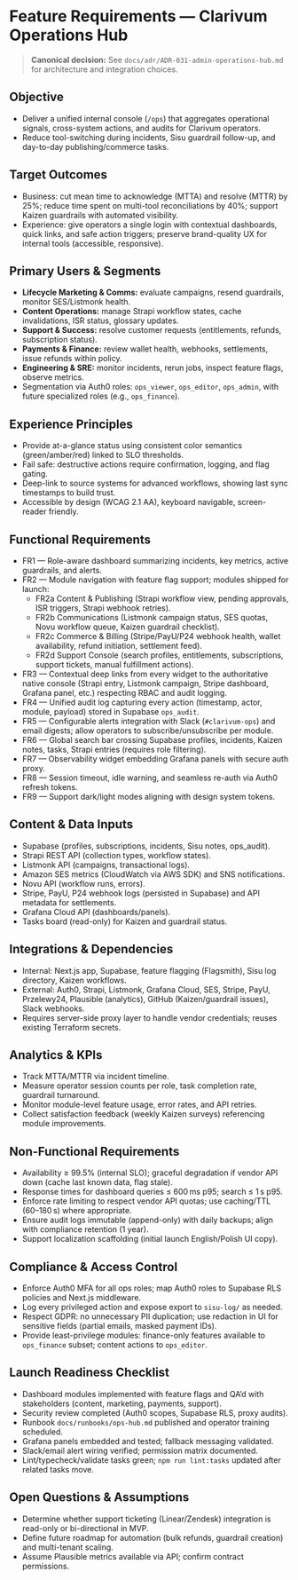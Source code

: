 # Feature Requirements — Clarivum Operations Hub

> **Canonical decision:** See `docs/adr/ADR-031-admin-operations-hub.md` for architecture and integration choices.

## Objective
- Deliver a unified internal console (`/ops`) that aggregates operational signals, cross-system actions, and audits for Clarivum operators.
- Reduce tool-switching during incidents, Sisu guardrail follow-up, and day-to-day publishing/commerce tasks.

## Target Outcomes
- Business: cut mean time to acknowledge (MTTA) and resolve (MTTR) by 25%; reduce time spent on multi-tool reconciliations by 40%; support Kaizen guardrails with automated visibility.
- Experience: give operators a single login with contextual dashboards, quick links, and safe action triggers; preserve brand-quality UX for internal tools (accessible, responsive).

## Primary Users & Segments
- **Lifecycle Marketing & Comms:** evaluate campaigns, resend guardrails, monitor SES/Listmonk health.
- **Content Operations:** manage Strapi workflow states, cache invalidations, ISR status, glossary updates.
- **Support & Success:** resolve customer requests (entitlements, refunds, subscription status).
- **Payments & Finance:** review wallet health, webhooks, settlements, issue refunds within policy.
- **Engineering & SRE:** monitor incidents, rerun jobs, inspect feature flags, observe metrics.
- Segmentation via Auth0 roles: `ops_viewer`, `ops_editor`, `ops_admin`, with future specialized roles (e.g., `ops_finance`).

## Experience Principles
- Provide at-a-glance status using consistent color semantics (green/amber/red) linked to SLO thresholds.
- Fail safe: destructive actions require confirmation, logging, and flag gating.
- Deep-link to source systems for advanced workflows, showing last sync timestamps to build trust.
- Accessible by design (WCAG 2.1 AA), keyboard navigable, screen-reader friendly.

## Functional Requirements
- FR1 — Role-aware dashboard summarizing incidents, key metrics, active guardrails, and alerts.
- FR2 — Module navigation with feature flag support; modules shipped for launch:
  - FR2a Content & Publishing (Strapi workflow view, pending approvals, ISR triggers, Strapi webhook retries).
  - FR2b Communications (Listmonk campaign status, SES quotas, Novu workflow queue, Kaizen guardrail checklist).
  - FR2c Commerce & Billing (Stripe/PayU/P24 webhook health, wallet availability, refund initiation, settlement feed).
  - FR2d Support Console (search profiles, entitlements, subscriptions, support tickets, manual fulfillment actions).
- FR3 — Contextual deep links from every widget to the authoritative native console (Strapi entry, Listmonk campaign, Stripe dashboard, Grafana panel, etc.) respecting RBAC and audit logging.
- FR4 — Unified audit log capturing every action (timestamp, actor, module, payload) stored in Supabase `ops_audit`.
- FR5 — Configurable alerts integration with Slack (`#clarivum-ops`) and email digests; allow operators to subscribe/unsubscribe per module.
- FR6 — Global search bar crossing Supabase profiles, incidents, Kaizen notes, tasks, Strapi entries (requires role filtering).
- FR7 — Observability widget embedding Grafana panels with secure auth proxy.
- FR8 — Session timeout, idle warning, and seamless re-auth via Auth0 refresh tokens.
- FR9 — Support dark/light modes aligning with design system tokens.

## Content & Data Inputs
- Supabase (profiles, subscriptions, incidents, Sisu notes, ops_audit).
- Strapi REST API (collection types, workflow states).
- Listmonk API (campaigns, transactional logs).
- Amazon SES metrics (CloudWatch via AWS SDK) and SNS notifications.
- Novu API (workflow runs, errors).
- Stripe, PayU, P24 webhook logs (persisted in Supabase) and API metadata for settlements.
- Grafana Cloud API (dashboards/panels).
- Tasks board (read-only) for Kaizen and guardrail status.

## Integrations & Dependencies
- Internal: Next.js app, Supabase, feature flagging (Flagsmith), Sisu log directory, Kaizen workflows.
- External: Auth0, Strapi, Listmonk, Grafana Cloud, SES, Stripe, PayU, Przelewy24, Plausible (analytics), GitHub (Kaizen/guardrail issues), Slack webhooks.
- Requires server-side proxy layer to handle vendor credentials; reuses existing Terraform secrets.

## Analytics & KPIs
- Track MTTA/MTTR via incident timeline.
- Measure operator session counts per role, task completion rate, guardrail turnaround.
- Monitor module-level feature usage, error rates, and API retries.
- Collect satisfaction feedback (weekly Kaizen surveys) referencing module improvements.

## Non-Functional Requirements
- Availability ≥ 99.5% (internal SLO); graceful degradation if vendor API down (cache last known data, flag stale).
- Response times for dashboard queries ≤ 600 ms p95; search ≤ 1 s p95.
- Enforce rate limiting to respect vendor API quotas; use caching/TTL (60–180 s) where appropriate.
- Ensure audit logs immutable (append-only) with daily backups; align with compliance retention (1 year).
- Support localization scaffolding (initial launch English/Polish UI copy).

## Compliance & Access Control
- Enforce Auth0 MFA for all ops roles; map Auth0 roles to Supabase RLS policies and Next.js middleware.
- Log every privileged action and expose export to `sisu-log/` as needed.
- Respect GDPR: no unnecessary PII duplication; use redaction in UI for sensitive fields (partial emails, masked payment IDs).
- Provide least-privilege modules: finance-only features available to `ops_finance` subset; content actions to `ops_editor`.

## Launch Readiness Checklist
- Dashboard modules implemented with feature flags and QA’d with stakeholders (content, marketing, payments, support).
- Security review completed (Auth0 scopes, Supabase RLS, proxy audits).
- Runbook `docs/runbooks/ops-hub.md` published and operator training scheduled.
- Grafana panels embedded and tested; fallback messaging validated.
- Slack/email alert wiring verified; permission matrix documented.
- Lint/typecheck/validate tasks green; `npm run lint:tasks` updated after related tasks move.

## Open Questions & Assumptions
- Determine whether support ticketing (Linear/Zendesk) integration is read-only or bi-directional in MVP.
- Define future roadmap for automation (bulk refunds, guardrail creation) and multi-tenant scaling.
- Assume Plausible metrics available via API; confirm contract permissions.
